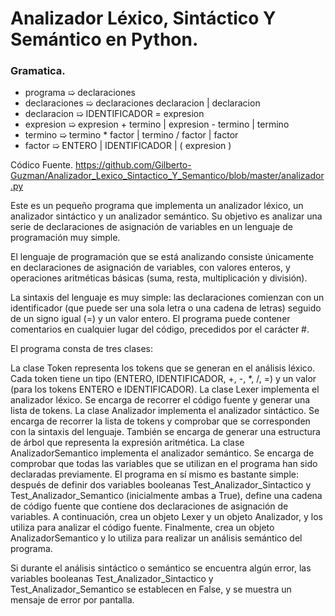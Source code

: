 # Analizador Léxico, Sintáctico Y Semántico en Python.

### Gramatica.
- programa      ➯ declaraciones
- declaraciones ➯ declaraciones declaracion | declaracion
- declaracion   ➯ IDENTIFICADOR = expresion
- expresion     ➯ expresion + termino | expresion - termino | termino
- termino       ➯ termino * factor | termino / factor | factor
- factor        ➯ ENTERO | IDENTIFICADOR | ( expresion )

Códico Fuente.
https://github.com/Gilberto-Guzman/Analizador_Lexico_Sintactico_Y_Semantico/blob/master/analizador.py  

Este es un pequeño programa que implementa un analizador léxico, un analizador sintáctico y un analizador semántico. Su objetivo es analizar una serie de declaraciones de asignación de variables en un lenguaje de programación muy simple.

El lenguaje de programación que se está analizando consiste únicamente en declaraciones de asignación de variables, con valores enteros, y operaciones aritméticas básicas (suma, resta, multiplicación y división).

La sintaxis del lenguaje es muy simple: las declaraciones comienzan con un identificador (que puede ser una sola letra o una cadena de letras) seguido de un signo igual (=) y un valor entero. El programa puede contener comentarios en cualquier lugar del código, precedidos por el carácter #.

El programa consta de tres clases:

La clase Token representa los tokens que se generan en el análisis léxico. Cada token tiene un tipo (ENTERO, IDENTIFICADOR, +, -, *, /, =) y un valor (para los tokens ENTERO e IDENTIFICADOR).
La clase Lexer implementa el analizador léxico. Se encarga de recorrer el código fuente y generar una lista de tokens.
La clase Analizador implementa el analizador sintáctico. Se encarga de recorrer la lista de tokens y comprobar que se corresponden con la sintaxis del lenguaje. También se encarga de generar una estructura de árbol que representa la expresión aritmética.
La clase AnalizadorSemantico implementa el analizador semántico. Se encarga de comprobar que todas las variables que se utilizan en el programa han sido declaradas previamente.
El programa en sí mismo es bastante simple: después de definir dos variables booleanas Test_Analizador_Sintactico y Test_Analizador_Semantico (inicialmente ambas a True), define una cadena de código fuente que contiene dos declaraciones de asignación de variables. A continuación, crea un objeto Lexer y un objeto Analizador, y los utiliza para analizar el código fuente. Finalmente, crea un objeto AnalizadorSemantico y lo utiliza para realizar un análisis semántico del programa.

Si durante el análisis sintáctico o semántico se encuentra algún error, las variables booleanas Test_Analizador_Sintactico y Test_Analizador_Semantico se establecen en False, y se muestra un mensaje de error por pantalla.